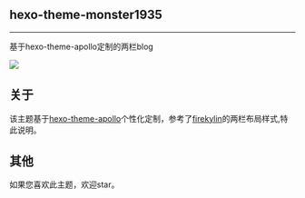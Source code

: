 ## hexo-theme-monster1935
---
基于hexo-theme-apollo定制的两栏blog

![](http://oe7c74ud3.bkt.clouddn.com/theme.png)

## 关于
该主题基于[hexo-theme-apollo]()个性化定制，参考了[firekylin](https://github.com/75team/firekylin)的两栏布局样式,特此说明。

## 其他
如果您喜欢此主题，欢迎star。
